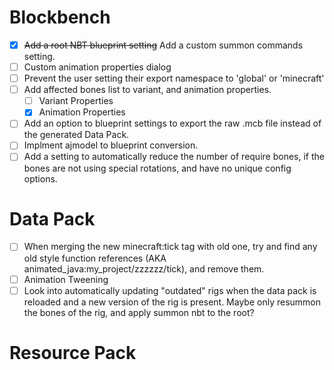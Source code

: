 
# Blockbench
- [x] ~~Add a root NBT blueprint setting~~ Add a custom summon commands setting.
- [ ] Custom animation properties dialog
- [ ] Prevent the user setting their export namespace to 'global' or 'minecraft'
- [ ] Add affected bones list to variant, and animation properties.
    - [ ] Variant Properties
    - [x] Animation Properties
- [ ] Add an option to blueprint settings to export the raw .mcb file instead of the generated Data Pack.
- [ ] Implment ajmodel to blueprint conversion.
- [ ] Add a setting to automatically reduce the number of require bones, if the bones are not using special rotations, and have no unique config options.

# Data Pack
- [ ] When merging the new minecraft:tick tag with old one, try and find any old style function references (AKA animated_java:my_project/zzzzzz/tick), and remove them.
- [ ] Animation Tweening
- [ ] Look into automatically updating "outdated" rigs when the data pack is reloaded and a new version of the rig is present. Maybe only resummon the bones of the rig, and apply summon nbt to the root?

# Resource Pack

